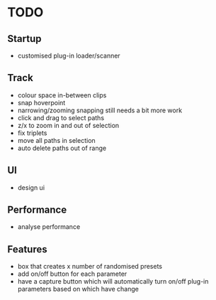 # TODO

## Startup

- customised plug-in loader/scanner

## Track

- colour space in-between clips
- snap hoverpoint
- narrowing/zooming snapping still needs a bit more work
- click and drag to select paths
- z/x to zoom in and out of selection
- fix triplets
- move all paths in selection
- auto delete paths out of range

## UI

- design ui

## Performance

- analyse performance

## Features

- box that creates x number of randomised presets
- add on/off button for each parameter
- have a capture button which will automatically turn on/off plug-in parameters based on which have change
